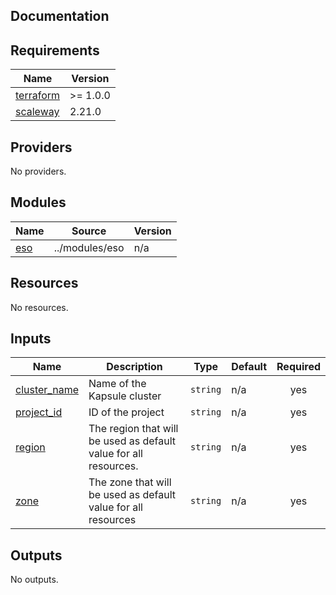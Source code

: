 ## Documentation

<!-- BEGINNING OF PRE-COMMIT-TERRAFORM DOCS HOOK -->

## Requirements

| Name                                                                     | Version  |
| ------------------------------------------------------------------------ | -------- |
| <a name="requirement_terraform"></a> [terraform](#requirement_terraform) | >= 1.0.0 |
| <a name="requirement_scaleway"></a> [scaleway](#requirement_scaleway)    | 2.21.0   |

## Providers

No providers.

## Modules

| Name                                         | Source         | Version |
| -------------------------------------------- | -------------- | ------- |
| <a name="module_eso"></a> [eso](#module_eso) | ../modules/eso | n/a     |

## Resources

No resources.

## Inputs

| Name                                                                   | Description                                                      | Type     | Default | Required |
| ---------------------------------------------------------------------- | ---------------------------------------------------------------- | -------- | ------- | :------: |
| <a name="input_cluster_name"></a> [cluster\_name](#input_cluster_name) | Name of the Kapsule cluster                                      | `string` | n/a     |   yes    |
| <a name="input_project_id"></a> [project\_id](#input_project_id)       | ID of the project                                                | `string` | n/a     |   yes    |
| <a name="input_region"></a> [region](#input_region)                    | The region that will be used as default value for all resources. | `string` | n/a     |   yes    |
| <a name="input_zone"></a> [zone](#input_zone)                          | The zone that will be used as default value for all resources    | `string` | n/a     |   yes    |

## Outputs

No outputs.

<!-- END OF PRE-COMMIT-TERRAFORM DOCS HOOK -->
